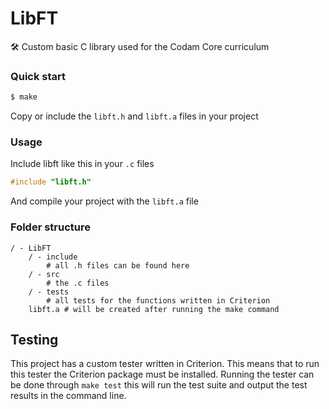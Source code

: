 # LibFT
 🛠 Custom basic C library used for the Codam Core curriculum

### Quick start

```bash
$ make
```

Copy or include the `libft.h` and `libft.a` files in your project

### Usage

Include libft like this in your `.c` files
```c
#include "libft.h"
```
And compile your project with the `libft.a` file

### Folder structure
```
/ - LibFT
    / - include
        # all .h files can be found here
    / - src
        # the .c files
    / - tests
        # all tests for the functions written in Criterion
    libft.a # will be created after running the make command
```

## Testing
This project has a custom tester written in Criterion. This means that to run this tester the Criterion package must be installed. Running the tester can be done through `make test` this will run the test suite and output the test results in the command line.
